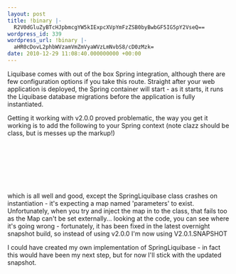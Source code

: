 ```yaml
---
layout: post
title: !binary |-
  R2V0dGluZyBTcHJpbmcgYW5kIExpcXVpYmFzZSB0byBwbGF5IG5pY2VseQ==
wordpress_id: 339
wordpress_url: !binary |-
  aHR0cDovL2phbWVzamVmZmVyaWVzLmNvbS8/cD0zMzk=
date: 2010-12-29 11:08:40.000000000 +00:00
---
```

Liquibase comes with out of the box Spring integration, although there are few configuration options if you take this route. Straight after your web application is deployed, the Spring container will start - as it starts, it runs the Liquibase database migrations before the application is fully instantiated.

Getting it working with v2.0.0 proved problematic, the way you get it working is to add the following to your Spring context (note clazz should be class, but is messes up the markup!)

<pre class="brush: xml;">
	<bean id="liquibase" clazz="liquibase.integration.spring.SpringLiquibase">
		<property name="dataSource" ref="dataSource" />
		<property name="changeLog" value="classpath:db/changelog-master.xml" />
<!--		 contexts specifies the runtime contexts to use. -->
		<property name="contexts" value="test, production" />
	</bean>	
</pre>

which is all well and good, except the SpringLiquibase class crashes on instantiation - it's expecting a map named 'parameters' to exist. Unfortunately, when you try and inject the map in to the class, that fails too as the Map can't be set externally... looking at the code, you can see where it's going wrong - fortunately, it has been fixed in the latest overnight snapshot build, so instead of using v2.0.0 I'm now using V2.0.1.SNAPSHOT

I could have created my own implementation of SpringLiquibase - in fact this would have been my next step, but for now I'll stick with the updated snapshot.
